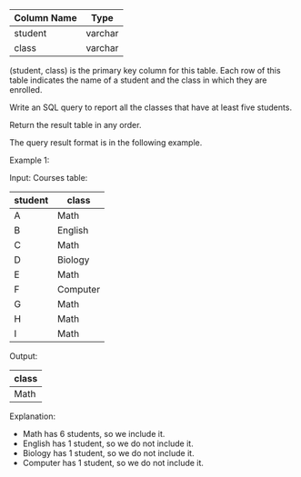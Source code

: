 | Column Name | Type    |
|-------------|---------|
| student     | varchar |
| class       | varchar |

(student, class) is the primary key column for this table.
Each row of this table indicates the name of a student and the class in which they are enrolled.



Write an SQL query to report all the classes that have at least five students.

Return the result table in any order.

The query result format is in the following example.


Example 1:

Input:
Courses table:

| student | class    |
|---------|----------|
| A       | Math     |
| B       | English  |
| C       | Math     |
| D       | Biology  |
| E       | Math     |
| F       | Computer |
| G       | Math     |
| H       | Math     |
| I       | Math     |

Output:

| class   |
|---------|
| Math    |

Explanation:
- Math has 6 students, so we include it.
- English has 1 student, so we do not include it.
- Biology has 1 student, so we do not include it.
- Computer has 1 student, so we do not include it.
